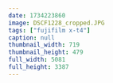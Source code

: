 ```yaml
---
date: 1734223860
image: DSCF1228_cropped.JPG
tags: ["fujifilm x-t4"]
caption: null
thumbnail_width: 719
thumbnail_height: 479
full_width: 5081
full_height: 3387
---
```


